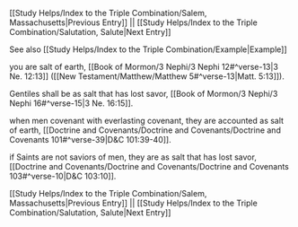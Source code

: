 [[Study Helps/Index to the Triple Combination/Salem, Massachusetts|Previous Entry]]  ||  [[Study Helps/Index to the Triple Combination/Salutation, Salute|Next Entry]]

 See also [[Study Helps/Index to the Triple Combination/Example|Example]]

 you are salt of earth, [[Book of Mormon/3 Nephi/3 Nephi 12#^verse-13|3 Ne. 12:13]] ([[New Testament/Matthew/Matthew 5#^verse-13|Matt. 5:13]]).

 Gentiles shall be as salt that has lost savor, [[Book of Mormon/3 Nephi/3 Nephi 16#^verse-15|3 Ne. 16:15]].

 when men covenant with everlasting covenant, they are accounted as salt of earth, [[Doctrine and Covenants/Doctrine and Covenants/Doctrine and Covenants 101#^verse-39|D&C 101:39-40]].

 if Saints are not saviors of men, they are as salt that has lost savor, [[Doctrine and Covenants/Doctrine and Covenants/Doctrine and Covenants 103#^verse-10|D&C 103:10]].

[[Study Helps/Index to the Triple Combination/Salem, Massachusetts|Previous Entry]]  ||  [[Study Helps/Index to the Triple Combination/Salutation, Salute|Next Entry]]